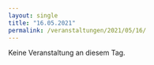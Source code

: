 ```yaml
---
layout: single
title: "16.05.2021"
permalink: /veranstaltungen/2021/05/16/
---
```


Keine Veranstaltung an diesem Tag.
